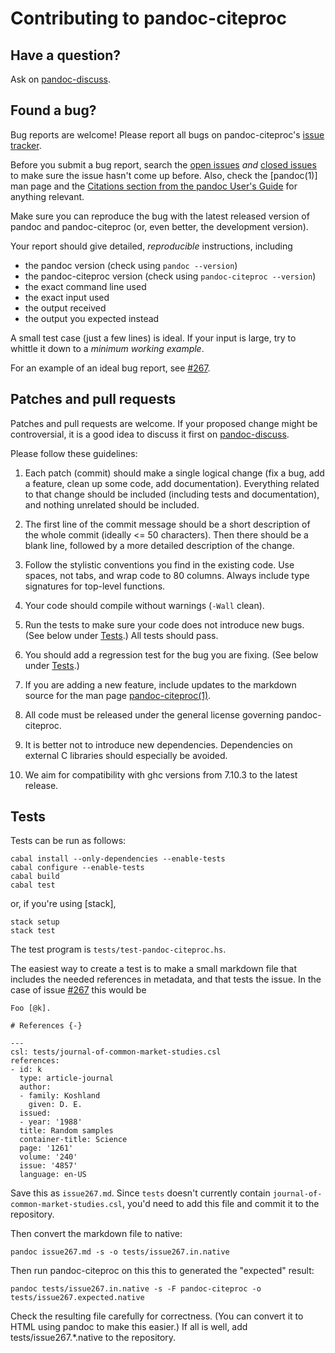 Contributing to pandoc-citeproc
===============================

Have a question?
----------------

Ask on [pandoc-discuss].

Found a bug?
------------

Bug reports are welcome!  Please report all bugs on
pandoc-citeproc's [issue tracker].

Before you submit a bug report, search the [open issues] *and* [closed issues]
to make sure the issue hasn't come up before. Also, check the
[pandoc(1)] man page and the [Citations section from the pandoc
User's Guide] for anything relevant.

Make sure you can reproduce the bug with the latest released
version of pandoc and pandoc-citeproc (or, even better, the
development version).

Your report should give detailed, *reproducible* instructions, including

  * the pandoc version (check using `pandoc --version`)
  * the pandoc-citeproc version (check using `pandoc-citeproc --version`)
  * the exact command line used
  * the exact input used
  * the output received
  * the output you expected instead

A small test case (just a few lines) is ideal.  If your input is large,
try to whittle it down to a *minimum working example*.

For an example of an ideal bug report, see
[#267](https://github.com/jgm/pandoc-citeproc/issues/267).

Patches and pull requests
-------------------------

Patches and pull requests are welcome.  If your proposed change might
be controversial, it is a good idea to discuss it first on [pandoc-discuss].

Please follow these guidelines:

1.  Each patch (commit) should make a single logical change (fix a bug, add
    a feature, clean up some code, add documentation).  Everything
    related to that change should be included (including tests and
    documentation), and nothing unrelated should be included.

2.  The first line of the commit message should be a short description
    of the whole commit (ideally <= 50 characters).  Then there should
    be a blank line, followed by a more detailed description of the
    change.

3.  Follow the stylistic conventions you find in the existing
    code.  Use spaces, not tabs, and wrap code to 80 columns.
    Always include type signatures for top-level functions.

4.  Your code should compile without warnings (`-Wall` clean).

5.  Run the tests to make sure your code does not introduce new bugs.
    (See below under [Tests](#tests).)  All tests should pass.

6.  You should add a regression test for the bug you are fixing.  (See
    below under [Tests](#tests).)

7.  If you are adding a new feature, include updates to the
    markdown source for the man page [pandoc-citeproc(1)].

8.  All code must be released under the general license
    governing pandoc-citeproc.

9.  It is better not to introduce new dependencies.  Dependencies on
    external C libraries should especially be avoided.

10. We aim for compatibility with ghc versions from 7.10.3 to the
    latest release.

Tests
-----

Tests can be run as follows:

    cabal install --only-dependencies --enable-tests
    cabal configure --enable-tests
    cabal build
    cabal test

or, if you're using [stack],

    stack setup
    stack test

The test program is `tests/test-pandoc-citeproc.hs`.

The easiest way to create a test is to make a small markdown
file that includes the needed references in metadata, and that
tests the issue. In the case of issue
[#267](https://github.com/jgm/pandoc-citeproc/issues/267) this
would be

```
Foo [@k].

# References {-}

---
csl: tests/journal-of-common-market-studies.csl
references:
- id: k
  type: article-journal
  author:
  - family: Koshland
    given: D. E.
  issued:
  - year: '1988'
  title: Random samples
  container-title: Science
  page: '1261'
  volume: '240'
  issue: '4857'
  language: en-US
```

Save this as `issue267.md`.  Since `tests` doesn't currently
contain `journal-of-common-market-studies.csl`, you'd need to
add this file and commit it to the repository.

Then convert the markdown file to native:

    pandoc issue267.md -s -o tests/issue267.in.native

Then run pandoc-citeproc on this this to generated the "expected" result:

    pandoc tests/issue267.in.native -s -F pandoc-citeproc -o tests/issue267.expected.native

Check the resulting file carefully for correctness. (You can
convert it to HTML using pandoc to make this easier.) If all is
well, add tests/issue267.*.native to the repository.

[pandoc-discuss]: http://groups.google.com/group/pandoc-discuss
[pandoc-citeproc(1)]: https://github.com/jgm/pandoc-citeproc/blob/master/man/pandoc-citeproc.1.md
[issue tracker]: https://github.com/jgm/pandoc-citeproc/issues
[open issues]: https://github.com/jgm/pandoc-citeproc/issues
[closed issues]: https://github.com/jgm/pandoc-citeproc/issues?q=is%3Aissue+is%3Aclosed
[Citations section from the pandoc User's Guide]: https://pandoc.org/MANUAL.html#citations


